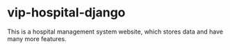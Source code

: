 # vip-hospital-django
This is a hospital management system website, which stores data and have many more features.
